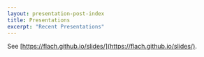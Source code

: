 ```yaml
---
layout: presentation-post-index
title: Presentations
excerpt: "Recent Presentations"
---
```


See [https://flach.github.io/slides/](https://flach.github.io/slides/).
